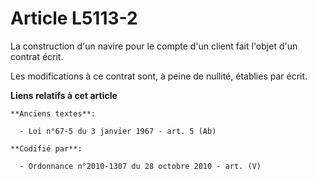 # Article L5113-2

La construction d'un navire pour le compte d'un client fait l'objet d'un contrat écrit.

Les modifications à ce contrat sont, à peine de nullité, établies par écrit.

**Liens relatifs à cet article**

	**Anciens textes**:

	  - Loi n°67-5 du 3 janvier 1967 - art. 5 (Ab)

	**Codifié par**:

	  - Ordonnance n°2010-1307 du 28 octobre 2010 - art. (V)
